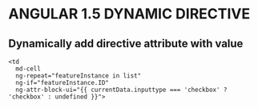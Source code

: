 # ANGULAR 1.5 DYNAMIC DIRECTIVE

## Dynamically add directive attribute with value
```
<td
  md-cell
  ng-repeat="featureInstance in list"
  ng-if="featureInstance.ID"
  ng-attr-block-ui="{{ currentData.inputtype === 'checkbox' ? 'checkbox' : undefined }}">
```
